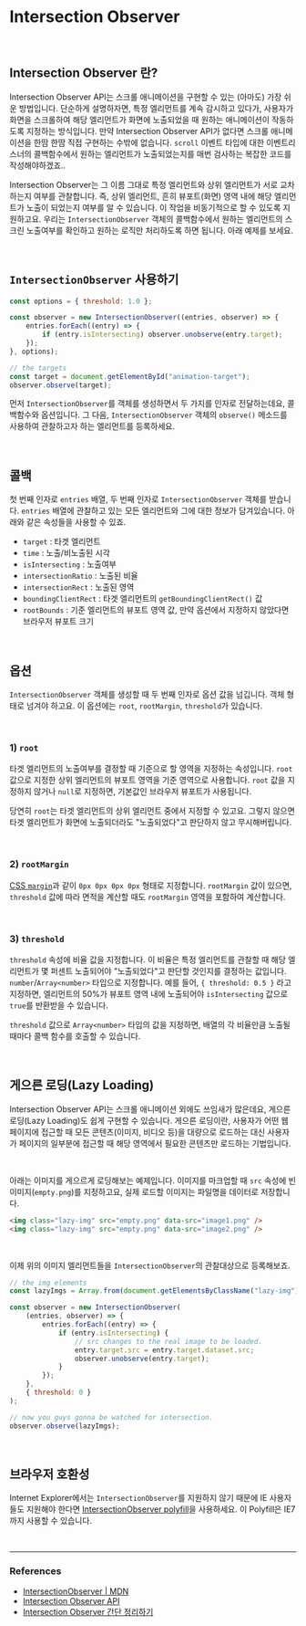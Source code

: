 # Intersection Observer

<br>

## Intersection Observer 란?

Intersection Observer API는 스크롤 애니메이션을 구현할 수 있는 (아마도) 가장 쉬운 방법입니다. 단순하게 설명하자면, 특정 엘리먼트를 계속 감시하고 있다가, 사용자가 화면을 스크롤하여 해당 엘리먼트가 화면에 노출되었을 때 원하는 애니메이션이 작동하도록 지정하는 방식입니다. 만약 Intersection Observer API가 없다면 스크롤 애니메이션을 한땀 한땀 직접 구현하는 수밖에 없습니다. `scroll` 이벤트 타입에 대한 이벤트리스너의 콜백함수에서 원하는 엘리먼트가 노출되었는지를 매번 검사하는 복잡한 코드를 작성해야하겠죠..

Intersection Observer는 그 이름 그대로 특정 엘리먼트와 상위 엘리먼트가 서로 교차하는지 여부를 관찰합니다. 즉, 상위 엘리먼트, 흔히 뷰포트(화면) 영역 내에 해당 엘리먼트가 노출이 되었는지 여부를 알 수 있습니다. 이 작업을 비동기적으로 할 수 있도록 지원하고요. 우리는 `IntersectionObserver` 객체의 콜백함수에서 원하는 엘리먼트의 스크린 노출여부를 확인하고 원하는 로직만 처리하도록 하면 됩니다. 아래 예제를 보세요.

<br>

## `IntersectionObserver` 사용하기

```javascript
const options = { threshold: 1.0 };

const observer = new IntersectionObserver((entries, observer) => {
	entries.forEach((entry) => {
		if (entry.isIntersecting) observer.unobserve(entry.target);
	});
}, options);

// the targets
const target = document.getElementById("animation-target");
observer.observe(target);
```

먼저 `IntersectionObserver`를 객체를 생성하면서 두 가지를 인자로 전달하는데요, 콜백함수와 옵션입니다. 그 다음, `IntersectionObserver` 객체의 `observe()` 메소드를 사용하여 관찰하고자 하는 엘리먼트를 등록하세요.

<br>

## 콜백

첫 번째 인자로 `entries` 배열, 두 번째 인자로 `IntersectionObserver` 객체를 받습니다. `entries` 배열에 관찰하고 있는 모든 엘리먼트와 그에 대한 정보가 담겨있습니다. 아래와 같은 속성들을 사용할 수 있죠.

- `target` : 타겟 엘리먼트
- `time` : 노출/비노출된 시각
- `isIntersecting` : 노출여부
- `intersectionRatio` : 노출된 비율
- `intersectionRect` : 노출된 영역
- `boundingClientRect` : 타겟 엘리먼트의 `getBoundingClientRect()` 값
- `rootBounds` : 기준 엘리먼트의 뷰포트 영역 값, 만약 옵션에서 지정하지 않았다면 브라우저 뷰포트 크기

<br>

## 옵션

`IntersectionObserver` 객체를 생성할 때 두 번째 인자로 옵션 값을 넘깁니다. 객체 형태로 넘겨야 하고요. 이 옵션에는 `root`, `rootMargin`, `threshold`가 있습니다.

<br>

### 1) `root`

타겟 엘리먼트의 노출여부를 결정할 때 기준으로 할 영역을 지정하는 속성입니다. `root` 값으로 지정한 상위 엘리먼트의 뷰포트 영역을 기준 영역으로 사용합니다. `root` 값을 지정하지 않거나 `null`로 지정하면, 기본값인 브라우저 뷰포트가 사용됩니다.

당연히 `root`는 타겟 엘리먼트의 상위 엘리먼트 중에서 지정할 수 있고요. 그렇지 않으면 타겟 엘리먼트가 화면에 노출되더라도 "노출되었다"고 판단하지 않고 무시해버립니다.

<br>

### 2) `rootMargin`

[CSS `margin`](https://developer.mozilla.org/en-US/docs/Web/CSS/margin)과 같이 `0px 0px 0px 0px` 형태로 지정합니다. `rootMargin` 값이 있으면, `threshold` 값에 따라 면적을 계산할 때도 `rootMargin` 영역을 포함하여 계산합니다.

<br>

### 3) `threshold`

`threshold` 속성에 비율 값을 지정합니다. 이 비율은 특정 엘리먼트를 관찰할 때 해당 엘리먼트가 몇 퍼센트 노출되어야 "노출되었다"고 판단할 것인지를 결정하는 값입니다. `number`/`Array<number>` 타입으로 지정합니다. 예를 들어, `{ threshold: 0.5 }` 라고 지정하면, 엘리먼트의 50%가 뷰포트 영역 내에 노출되어야 `isIntersecting` 값으로 `true`를 반환받을 수 있습니다.

`threshold` 값으로 `Array<number>` 타입의 값을 지정하면, 배열의 각 비율만큼 노출될 때마다 콜백 함수를 호출할 수 있습니다.

<br>

## 게으른 로딩(Lazy Loading)

Intersection Observer API는 스크롤 애니메이션 외에도 쓰임새가 많은데요, 게으른 로딩(Lazy Loading)도 쉽게 구현할 수 있습니다. 게으른 로딩이란, 사용자가 어떤 웹 페이지에 접근할 때 모든 콘텐츠(이미지, 비디오 등)을 대량으로 로드하는 대신 사용자가 페이지의 일부분에 접근할 때 해당 영역에서 필요한 콘텐츠만 로드하는 기법입니다.

<br>

아래는 이미지를 게으르게 로딩해보는 예제입니다. 이미지를 마크업할 때 `src` 속성에 빈 이미지(`empty.png`)를 지정하고요, 실제 로드할 이미지는 파일명을 데이터로 저장합니다.

```html
<img class="lazy-img" src="empty.png" data-src="image1.png" />
<img class="lazy-img" src="empty.png" data-src="image2.png" />
```

<br>

이제 위의 이미지 엘리먼트들을 `IntersectionObserver`의 관찰대상으로 등록해보죠.

```javascript
// the img elements
const lazyImgs = Array.from(document.getElementsByClassName("lazy-img"));

const observer = new IntersectionObserver(
	(entries, observer) => {
		entries.forEach((entry) => {
			if (entry.isIntersecting) {
				// src changes to the real image to be loaded.
				entry.target.src = entry.target.dataset.src;
				observer.unobserve(entry.target);
			}
		});
	},
	{ threshold: 0 }
);

// now you guys gonna be watched for intersection.
observer.observe(lazyImgs);
```

<br>

## 브라우저 호환성

Internet Explorer에서는 `IntersectionObserver`를 지원하지 않기 때문에 IE 사용자들도 지원해야 한다면 [IntersectionObserver polyfill](https://github.com/w3c/IntersectionObserver/tree/master/polyfill)을 사용하세요. 이 Polyfill은 IE7까지 사용할 수 있습니다.

<br>

---

### References

- [IntersectionObserver | MDN](https://developer.mozilla.org/en-US/docs/Web/API/IntersectionObserver)
- [Intersection Observer API](https://developer.mozilla.org/en-US/docs/Web/API/Intersection_Observer_API)
- [Intersection Observer 간단 정리하기](https://medium.com/@pks2974/intersection-observer-%EA%B0%84%EB%8B%A8-%EC%A0%95%EB%A6%AC%ED%95%98%EA%B8%B0-fc24789799a3)
